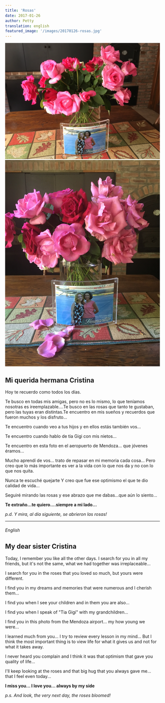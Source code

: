```yaml
---
title: 'Rosas'
date: 2017-01-26 
author: Petty
translation: english
featured_image: '/images/20170126-rosas.jpg'
---
```


<div class="gallery" data-columns="1">
	<img src="/images/20170126-rosas.jpg">
	<img src="/images/20170126-rosas2.jpg">
</div>

## Mi querida hermana Cristina

Hoy te recuerdo como todos los días.

Te busco en todas mis amigas, pero no es lo mismo, lo que teníamos nosotras es ireemplazable....Te busco en las rosas que tanto te gustaban, pero las tuyas eran distintas.Te encuentro en mis sueños y recuerdos que fueron muchos y los disfruto...

Te encuentro cuando veo a tus hijos y en ellos estás también vos...

Te encuentro cuando hablo de tia Gigi con mis nietos...

Te encuentro en esta foto en el aeropuerto de Mendoza... que jóvenes éramos...

Mucho aprendí de vos... trato de repasar en mi memoria cada cosa... Pero creo que lo más importante es ver a la vida con lo que nos da y no con lo que nos quita.

Nunca te escuché quejarte Y creo que fue ese optimismo el que te dio calidad de vida...

Seguiré mirando las rosas y ese abrazo que me dabas...que aún lo siento...

**Te extraño...te quiero....siempre a mi lado...**

_p.d. Y mira, al día siguiente, se abrieron las rosas!_

---

###### English

## My dear sister Cristina

Today, I remember you like all the other days. I search for you in all my friends, but it's not the same, what we had together was irreplaceable...

I search for you in the roses that you loved so much, but yours were different.

I find you in my dreams and memories that were numerous and I cherish them...

I find you when I see your children and in them you are also...

I find you when I speak of "Tia Gigi" with my grandchildren...

I find you in this photo from the Mendoza airport... my how young we were...

I learned much from you... I try to review every lesson in my mind... But I think the most important thing is to view life for what it gives us and not for what it takes away.

I never heard you complain and I think it was that optimism that gave you quality of life...

I'll keep looking at the roses and that big hug that you always gave me... that I feel even today...

**I miss you... I love you... always by my side**

_p.s. And look, the very next day, the roses bloomed!_
